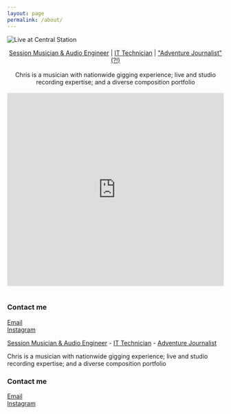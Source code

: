 ```yaml
---
layout: page
permalink: /about/
---
```

![Live at Central Station](/images/IMG_5978.jpg)

<p align="center">
  <a href="(http://soundcloud.com/colourofsound/)">Session Musician & Audio Engineer</a> |
  <a href="https://www.linkedin.com/in/chriswalkermusic/">IT Technician</a> |
  <a href="(http://thryve.world)">"Adventure Journalist"(?!)</a>
  <br><br>
  Chris is a musician with nationwide gigging experience; live and studio recording expertise; and a diverse composition portfolio
  <br><br>
  <iframe width="100%" height="450" scrolling="no" frameborder="no" allow="autoplay" src="https://w.soundcloud.com/player/?url=https%3A//api.soundcloud.com/playlists/96819445&color=%232ba49e&auto_play=false&hide_related=false&show_comments=true&show_user=true&show_reposts=false&show_teaser=true"></iframe>
  <br><br>
  
### Contact me

[Email](mailto:chris@chriswmusic.com)   
[Instagram](instagram.com/colourofsound)

</p>

[Session Musician & Audio Engineer](http://soundcloud.com/colourofsound/sets/demo-reel) - [IT Technician](https://www.linkedin.com/in/chriswalkermusic/) - [Adventure Journalist](http://thryve.world)

Chris is a musician with nationwide gigging experience; live and studio recording expertise; and a diverse composition portfolio



### Contact me

[Email](mailto:chris@chriswmusic.com)   
[Instagram](instagram.com/colourofsound)

